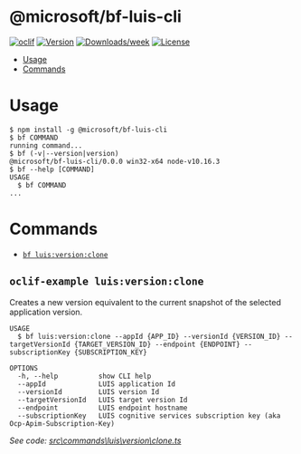 @microsoft/bf-luis-cli
======================



[![oclif](https://img.shields.io/badge/cli-oclif-brightgreen.svg)](https://oclif.io)
[![Version](https://img.shields.io/npm/v/@microsoft/bf-luis-cli.svg)](https://npmjs.org/package/@microsoft/bf-luis-cli)
[![Downloads/week](https://img.shields.io/npm/dw/@microsoft/bf-luis-cli.svg)](https://npmjs.org/package/@microsoft/bf-luis-cli)
[![License](https://img.shields.io/npm/l/@microsoft/bf-luis-cli.svg)](https://github.com/packages/bf-luis-cli/blob/master/package.json)

<!-- toc -->
* [Usage](#usage)
* [Commands](#commands)
<!-- tocstop -->
# Usage
<!-- usage -->
```sh-session
$ npm install -g @microsoft/bf-luis-cli
$ bf COMMAND
running command...
$ bf (-v|--version|version)
@microsoft/bf-luis-cli/0.0.0 win32-x64 node-v10.16.3
$ bf --help [COMMAND]
USAGE
  $ bf COMMAND
...
```
<!-- usagestop -->
# Commands
<!-- commands -->
* [`bf luis:version:clone`](#bf-luisversionclone)

## `oclif-example luis:version:clone`

Creates a new version equivalent to the current snapshot of the selected application version.

```
USAGE
  $ bf luis:version:clone --appId {APP_ID} --versionId {VERSION_ID} --targetVersionId {TARGET_VERSION_ID} --endpoint {ENDPOINT} --subscriptionKey {SUBSCRIPTION_KEY}

OPTIONS
  -h, --help          show CLI help
  --appId             LUIS application Id
  --versionId         LUIS version Id
  --targetVersionId   LUIS target version Id
  --endpoint          LUIS endpoint hostname
  --subscriptionKey   LUIS cognitive services subscription key (aka Ocp-Apim-Subscription-Key)
```

_See code: [src\commands\luis\version\clone.ts](https://github.com/packages/bf-luis-cli/blob/v0.0.0/src\commands\luis\version\clone.ts)_
<!-- commandsstop -->

